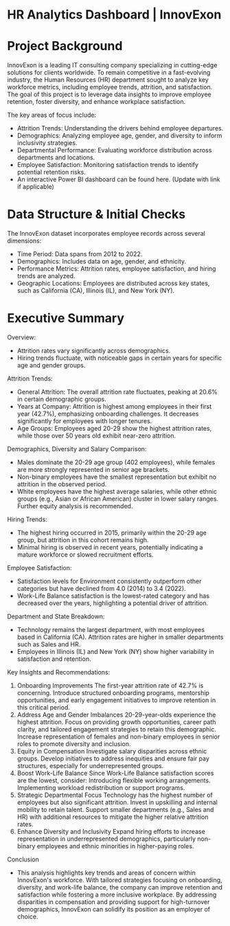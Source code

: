 # HR Analytics Dashboard | InnovExon

# Project Background
InnovExon is a leading IT consulting company specializing in cutting-edge solutions for clients worldwide. To remain competitive in a fast-evolving industry, the Human Resources (HR) department sought to analyze key workforce metrics, including employee trends, attrition, and satisfaction. The goal of this project is to leverage data insights to improve employee retention, foster diversity, and enhance workplace satisfaction.

The key areas of focus include:

- Attrition Trends: Understanding the drivers behind employee departures.
- Demographics: Analyzing employee age, gender, and diversity to inform inclusivity strategies.
- Departmental Performance: Evaluating workforce distribution across departments and locations.
- Employee Satisfaction: Monitoring satisfaction trends to identify potential retention risks.
- An interactive Power BI dashboard can be found here. (Update with link if applicable)

# Data Structure & Initial Checks
The InnovExon dataset incorporates employee records across several dimensions:

- Time Period: Data spans from 2012 to 2022.
- Demographics: Includes data on age, gender, and ethnicity.
- Performance Metrics: Attrition rates, employee satisfaction, and hiring trends are analyzed.
- Geographic Locations: Employees are distributed across key states, such as California (CA), Illinois (IL), and New York (NY).
  
# Executive Summary

Overview:

- Attrition rates vary significantly across demographics.
- Hiring trends fluctuate, with noticeable gaps in certain years for specific age and gender groups.

Attrition Trends:

- General Attrition: The overall attrition rate fluctuates, peaking at 20.6% in certain demographic groups.
- Years at Company: Attrition is highest among employees in their first year (42.7%), emphasizing onboarding challenges. It decreases significantly for employees with longer tenures.
- Age Groups: Employees aged 20-29 show the highest attrition rates, while those over 50 years old exhibit near-zero attrition.
  
Demographics, Diversity and Salary Comparison:

- Males dominate the 20-29 age group (402 employees), while females are more strongly represented in senior age brackets.
- Non-binary employees have the smallest representation but exhibit no attrition in the observed period.
- White employees have the highest average salaries, while other ethnic groups (e.g., Asian or African American) cluster in lower salary ranges. Further equity analysis is recommended.
  
Hiring Trends:

- The highest hiring occurred in 2015, primarily within the 20-29 age group, but attrition in this cohort remains high.
- Minimal hiring is observed in recent years, potentially indicating a mature workforce or slowed recruitment efforts.

Employee Satisfaction:

- Satisfaction levels for Environment consistently outperform other categories but have declined from 4.0 (2014) to 3.4 (2022).
- Work-Life Balance satisfaction is the lowest-rated category and has decreased over the years, highlighting a potential driver of attrition.
  
Department and State Breakdown:

- Technology remains the largest department, with most employees based in California (CA). Attrition rates are higher in smaller departments such as Sales and HR.
- Employees in Illinois (IL) and New York (NY) show higher variability in satisfaction and retention.
  
Key Insights and Recommendations:

1. Onboarding Improvements
The first-year attrition rate of 42.7% is concerning. Introduce structured onboarding programs, mentorship opportunities, and early engagement initiatives to improve retention in this critical period.
2. Address Age and Gender Imbalances
20-29-year-olds experience the highest attrition. Focus on providing growth opportunities, career path clarity, and tailored engagement strategies to retain this demographic.
Increase representation of females and non-binary employees in senior roles to promote diversity and inclusion.
3. Equity in Compensation
Investigate salary disparities across ethnic groups. Develop initiatives to address inequities and ensure fair pay structures, especially for underrepresented groups.
4. Boost Work-Life Balance
Since Work-Life Balance satisfaction scores are the lowest, consider:
Introducing flexible working arrangements.
Implementing workload redistribution or support programs.
5. Strategic Departmental Focus
Technology has the highest number of employees but also significant attrition. Invest in upskilling and internal mobility to retain talent.
Support smaller departments (e.g., Sales and HR) with additional resources to mitigate the higher relative attrition rates.
6. Enhance Diversity and Inclusivity
Expand hiring efforts to increase representation in underrepresented demographics, particularly non-binary employees and ethnic minorities in higher-paying roles.

Conclusion

- This analysis highlights key trends and areas of concern within InnovExon's workforce. With tailored strategies focusing on onboarding, diversity, and work-life balance, the company can improve retention and satisfaction while fostering a more inclusive workplace. By addressing disparities in compensation and providing support for high-turnover demographics, InnovExon can solidify its position as an employer of choice.

